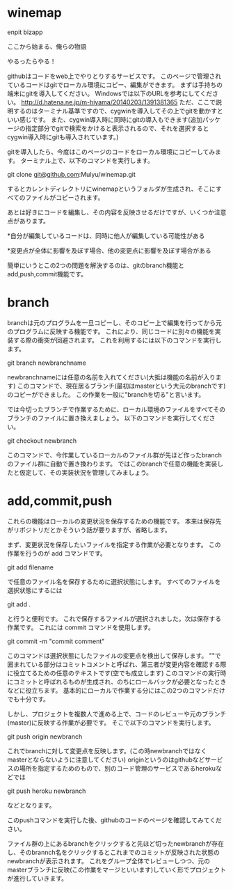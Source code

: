 winemap
=======

enpit bizapp

ここから始まる、俺らの物語

やるったらやる！

githubはコードをweb上でやりとりするサービスです。
このページで管理されているコードはgitでローカル環境にコピー、編集ができます。
まずは手持ちの端末にgitを導入してください。
Windowsでは以下のURLを参考にしてください。
http://d.hatena.ne.jp/m-hiyama/20140203/1391381365
ただ、ここで説明するのはターミナル基準ですので、cygwinを導入してその上でgitを動かすといい感じです。
また、cygwin導入時に同時にgitの導入もできます(追加パッケージの指定部分でgitで検索をかけると表示されるので、それを選択するとcygwin導入時にgitも導入されています。)

gitを導入したら、今度はこのページのコードをローカル環境にコピーしてみます。
ターミナル上で、以下のコマンドを実行します。

git clone git@github.com:Mulyu/winemap.git

するとカレントディレクトリにwinemapというフォルダが生成され、そこにすべてのファイルがコピーされます。

あとは好きにコードを編集し、その内容を反映させるだけですが、いくつか注意点があります。

*自分が編集しているコードは、同時に他人が編集している可能性がある

*変更点が全体に影響を及ぼす場合、他の変更点に影響を及ぼす場合がある

簡単にいうとこの2つの問題を解決するのは、gitのbranch機能とadd,push,commit機能です。

branch
======

branchは元のプログラムを一旦コピーし、そのコピー上で編集を行ってから元のプログラムに反映する機能です。
これにより、同じコードに別々の機能を実装する際の衝突が回避されます。
これを利用するには以下のコマンドを実行します。

git branch newbranchname

newbranchnameには任意の名前を入れてください(大抵は機能の名前が入ります)
このコマンドで、現在居るブランチ(最初はmasterという大元のbranchです)のコピーができました。
この作業を一般に"branchを切る"と言います。

では今切ったブランチで作業するために、ローカル環境のファイルをすべてそのブランチのファイルに置き換えましょう。
以下のコマンドを実行してください。

git checkout newbranch

このコマンドで、今作業しているローカルのファイル群が先ほど作ったbranchのファイル群に自動で置き換わります。
ではこのbranchで任意の機能を実装したと仮定して、その実装状況を管理してみましょう。

add,commit,push
======

これらの機能はローカルの変更状況を保存するための機能です。
本来は保存先がリポジトリだとかそういう話が要りますが、省略します。

まず、変更状況を保存したいファイルを指定する作業が必要となります。
この作業を行うのが add コマンドです。

git add filename

で任意のファイル名を保存するために選択状態にします。
すべてのファイルを選択状態にするには

git add .

と行うと便利です。
これで保存するファイルが選択されました。次は保存する作業です。
これには commit コマンドを使用します。

git commit -m "commit comment"

このコマンドは選択状態にしたファイルの変更点を検出して保存します。
""で囲まれている部分はコミットコメントと呼ばれ、第三者が変更内容を確認する際に役立てるための任意のテキストです(空でも成立します)
このコマンドの実行時にコミットと呼ばれるものが生成され、のちにロールバックが必要となったときなどに役立ちます。
基本的にローカルで作業する分にはこの2つのコマンドだけでも十分です。

しかし、プロジェクトを複数人で進める上で、コードのレビューや元のブランチ(master)に反映する作業が必要です。
そこで以下のコマンドを実行します。

git push origin newbranch

これでbranchに対して変更点を反映します。(この時newbranchではなくmasterとならないように注意してください)
originというのはgithubなどサービスの場所を指定するためのもので、別のコード管理のサービスであるherokuなどでは

git push heroku newbranch

などとなります。

このpushコマンドを実行した後、githubのコードのページを確認してみてください。

ファイル群の上にあるbranchをクリックすると先ほど切ったnewbranchが存在し、そのbrannch名をクリックするとこれまでのコミットが反映された状態のnewbranchが表示されます。
これをグループ全体でレビューしつつ、元のmasterブランチに反映(この作業をマージといいます)していく形でプロジェクトが進行していきます。
